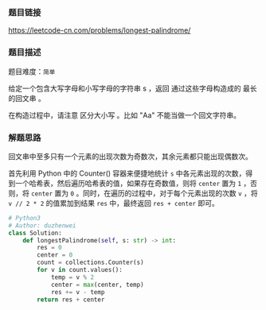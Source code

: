 ### 题目链接
https://leetcode-cn.com/problems/longest-palindrome/

### 题目描述
题目难度：```简单```

给定一个包含大写字母和小写字母的字符串 s ，返回 通过这些字母构造成的 最长的回文串 。

在构造过程中，请注意 区分大小写 。比如 "Aa" 不能当做一个回文字符串。

### 解题思路
回文串中至多只有一个元素的出现次数为奇数次，其余元素都只能出现偶数次。

首先利用 Python 中的 Counter() 容器来便捷地统计 ```s``` 中各元素出现的次数，得到一个哈希表，然后遍历哈希表的值，如果存在奇数值，则将 ```center``` 置为 ```1``` ，否则，将 ```center``` 置为 ```0``` 。同时，在遍历的过程中，对于每个元素出现的次数 ```v``` ，将 ```v // 2 * 2``` 的值累加到结果 ```res``` 中，最终返回 ```res + center``` 即可。

```python
# Python3
# Author: duzhenwei
class Solution:
    def longestPalindrome(self, s: str) -> int:
        res = 0
        center = 0
        count = collections.Counter(s)
        for v in count.values():
            temp = v % 2
            center = max(center, temp)
            res += v - temp
        return res + center
```